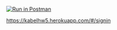 [![Run in Postman](https://run.pstmn.io/button.svg)](https://god.postman.co/run-collection/c963c11582bc214df0a2)

https://kabelhw5.herokuapp.com/#/signin
